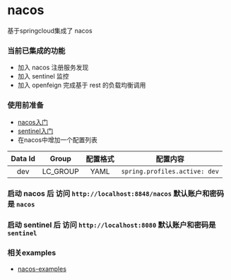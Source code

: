 # nacos
基于springcloud集成了 nacos
### 当前已集成的功能
* 加入 nacos 注册服务发现
* 加入 sentinel 监控
* 加入 openfeign 完成基于 rest 的负载均衡调用

### 使用前准备
* [nacos入门](https://nacos.io/zh-cn/docs/quick-start.html)
* [sentinel入门](https://github.com/alibaba/Sentinel/wiki/%E6%8E%A7%E5%88%B6%E5%8F%B0#2-%E5%90%AF%E5%8A%A8%E6%8E%A7%E5%88%B6%E5%8F%B0)
* 在nacos中增加一个配置列表 

|Data Id | Group    | 配置格式  | 配置内容 |
| :----: | :----: | :----:  | :----:  |
|dev     | LC_GROUP  | YAML    | ```spring.profiles.active: dev``` |




### 启动 nacos 后 访问 ``` http://localhost:8848/nacos ``` 默认账户和密码是 ```nacos```
### 启动 sentinel 后 访问 ``` http://localhost:8080 ``` 默认账户和密码是 ```sentinel```

### 相关examples
* [nacos-examples](https://github.com/nacos-group/nacos-examples) 


